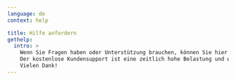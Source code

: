 ```yaml
---
language: de
context: help

title: Hilfe anfordern
gethelp:
  intro: >
    Wenn Sie Fragen haben oder Unterstützung brauchen, können Sie hier gerne ein Support-Ticket erstellen.<br/>
    Der kostenlose Kundensupport ist eine zeitlich hohe Belastung und wir würden es daher sehr begrüßen, wenn Sie vorher die Suchfunktion unserer Knowledge-Base benutzen würden. Wenn Sie neue Funktionen vorschlagen oder einen Fehler melden wollen, sollten Sie <a href="https://github.com/cryptomator/cryptomator/issues">einen Blick auf unsere Issue-Liste auf GitHub werfen</a>. :cat:<br/>
    Vielen Dank!
---
```

